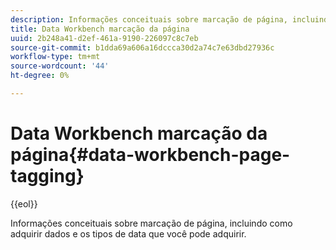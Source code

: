 ```yaml
---
description: Informações conceituais sobre marcação de página, incluindo como adquirir dados e os tipos de data que você pode adquirir.
title: Data Workbench marcação da página
uuid: 2b248a41-d2ef-461a-9190-226097c8c7eb
source-git-commit: b1dda69a606a16dccca30d2a74c7e63dbd27936c
workflow-type: tm+mt
source-wordcount: '44'
ht-degree: 0%

---
```



# Data Workbench marcação da página{#data-workbench-page-tagging}

{{eol}}

Informações conceituais sobre marcação de página, incluindo como adquirir dados e os tipos de data que você pode adquirir.

